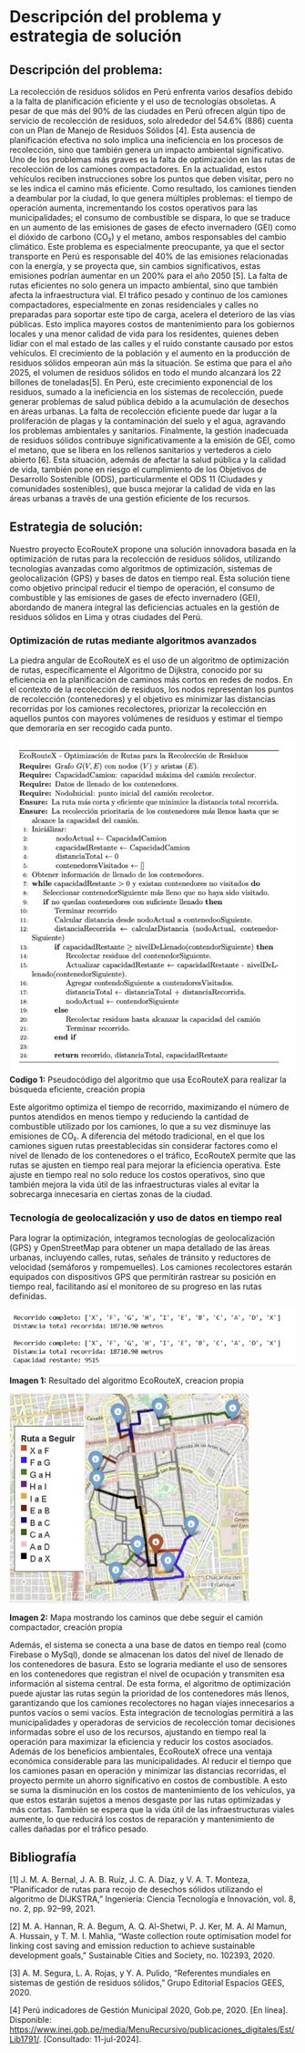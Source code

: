 # Descripción del problema y estrategia de solución
## Descripción del problema:
La recolección de residuos sólidos en Perú enfrenta varios desafíos debido a la falta de planificación eficiente y el uso de tecnologías obsoletas. A pesar de que más del 90% de las ciudades en Perú ofrecen algún tipo de servicio de recolección de residuos, solo alrededor del 54.6% (886) cuenta con un Plan de Manejo de Residuos Sólidos [4]. Esta ausencia de planificación efectiva no solo implica una ineficiencia en los procesos de recolección, sino que también genera un impacto ambiental significativo. Uno de los problemas más graves es la falta de optimización en las rutas de recolección de los camiones compactadores. En la actualidad, estos vehículos reciben instrucciones sobre los puntos que deben visitar, pero no se les indica el camino más eficiente. Como resultado, los camiones tienden a deambular por la ciudad, lo que genera múltiples problemas: el tiempo de operación aumenta, incrementando los costos operativos para las municipalidades; el consumo de combustible se dispara, lo que se traduce en un aumento de las emisiones de gases de efecto invernadero (GEI) como el dióxido de carbono (CO₂) y el metano, ambos responsables del cambio climático. Este problema es especialmente preocupante, ya que el sector transporte en Perú es responsable del 40% de las emisiones relacionadas con la energía, y se proyecta que, sin cambios significativos, estas emisiones podrían aumentar en un 200% para el año 2050 [5]. La falta de rutas eficientes no solo genera un impacto ambiental, sino que también afecta la infraestructura vial. El tráfico pesado y continuo de los camiones compactadores, especialmente en zonas residenciales y calles no preparadas para soportar este tipo de carga, acelera el deterioro de las vías públicas. Esto implica mayores costos de mantenimiento para los gobiernos locales y una menor calidad de vida para los residentes, quienes deben lidiar con el mal estado de las calles y el ruido constante causado por estos vehículos. El crecimiento de la población y el aumento en la producción de residuos sólidos empeoran aún más la situación. Se estima que para el año 2025, el volumen de residuos sólidos en todo el mundo alcanzará los 22 billones de toneladas[5]. En Perú, este crecimiento exponencial de los residuos, sumado a la ineficiencia en los sistemas de recolección, puede generar problemas de salud pública debido a la acumulación de desechos en áreas urbanas. La falta de recolección eficiente puede dar lugar a la proliferación de plagas y la contaminación del suelo y el agua, agravando los problemas ambientales y sanitarios. Finalmente, la gestión inadecuada de residuos sólidos contribuye significativamente a la emisión de GEI, como el metano, que se libera en los rellenos sanitarios y vertederos a cielo abierto [6]. Esta situación, además de afectar la salud pública y la calidad de vida, también pone en riesgo el cumplimiento de los Objetivos de Desarrollo Sostenible (ODS), particularmente el ODS 11 (Ciudades y comunidades sostenibles), que busca mejorar la calidad de vida en las áreas urbanas a través de una gestión eficiente de los recursos.
## Estrategia de solución:
Nuestro proyecto EcoRouteX propone una solución innovadora basada en la optimización de rutas para la recolección de residuos sólidos, utilizando tecnologías avanzadas como algoritmos de optimización, sistemas de geolocalización (GPS) y bases de datos en tiempo real. Esta solución tiene como objetivo principal reducir el tiempo de operación, el consumo de combustible y las emisiones de gases de efecto invernadero (GEI), abordando de manera integral las deficiencias actuales en la gestión de residuos sólidos en Lima y otras ciudades del Perú.
### Optimización de rutas mediante algoritmos avanzados
La piedra angular de EcoRouteX es el uso de un algoritmo de optimización de rutas, específicamente el Algoritmo de Dijkstra, conocido por su eficiencia en la planificación de caminos más cortos en redes de nodos. En el contexto de la recolección de residuos, los nodos representan los puntos de recolección (contenedores) y el objetivo es minimizar las distancias recorridas por los camiones recolectores, priorizar la recolección en aquellos puntos con mayores volúmenes de residuos y estimar el tiempo que demoraría en ser recogido cada punto.

![](https://github.com/gcdavidq/Project_PI1/blob/main/Imagenes/pseudocodigo.png)
**Codigo 1:** Pseudocódigo del algoritmo que usa EcoRouteX para realizar la búsqueda eficiente, creación propia

Este algoritmo optimiza el tiempo de recorrido, maximizando el número de puntos atendidos en menos tiempo y reduciendo la cantidad de combustible utilizado por los camiones, lo que a su vez disminuye las emisiones de CO₂. A diferencia del método tradicional, en el que los camiones siguen rutas preestablecidas sin considerar factores como el nivel de llenado de los contenedores o el tráfico, EcoRouteX permite que las rutas se ajusten en tiempo real para mejorar la eficiencia operativa. Este ajuste en tiempo real no solo reduce los costos operativos, sino que también mejora la vida útil de las infraestructuras viales al evitar la sobrecarga innecesaria en ciertas zonas de la ciudad.
### Tecnología de geolocalización y uso de datos en tiempo real
Para lograr la optimización, integramos tecnologías de geolocalización (GPS) y OpenStreetMap para obtener un mapa detallado de las áreas urbanas, incluyendo calles, rutas, señales de tránsito y reductores de velocidad (semáforos y rompemuelles). Los camiones recolectores estarán equipados con dispositivos GPS que permitirán rastrear su posición en tiempo real, facilitando así el monitoreo de su progreso en las rutas definidas.

![](https://github.com/gcdavidq/Project_PI1/blob/main/Imagenes/resultadoecoroutex.png)

**Imagen 1:** Resultado del algoritmo EcoRouteX, creacion propia

![](https://github.com/gcdavidq/Project_PI1/blob/main/Imagenes/rutaestablecida.png)

**Imagen 2:** Mapa mostrando los caminos que debe seguir el camión compactador, creación propia

Además, el sistema se conecta a una base de datos en tiempo real (como Firebase o MySql), donde se almacenan los datos del nivel de llenado de los contenedores de basura. Esto se lograria mediante el uso de sensores en los contenedores que registran el nivel de ocupación y transmiten esa información al sistema central. De esta forma, el algoritmo de optimización puede ajustar las rutas según la prioridad de los contenedores más llenos, garantizando que los camiones recolectores no hagan viajes innecesarios a puntos vacíos o semi vacíos.
Esta integración de tecnologías permitirá a las municipalidades y operadoras de servicios de recolección tomar decisiones informadas sobre el uso de los recursos, ajustando en tiempo real la operación para maximizar la eficiencia y reducir los costos asociados.
Además de los beneficios ambientales, EcoRouteX ofrece una ventaja económica considerable para las municipalidades. Al reducir el tiempo que los camiones pasan en operación y minimizar las distancias recorridas, el proyecto permite un ahorro significativo en costos de combustible. A esto se suma la disminución en los costos de mantenimiento de los vehículos, ya que estos estarán sujetos a menos desgaste por las rutas optimizadas y más cortas. También se espera que la vida útil de las infraestructuras viales aumente, lo que reducirá los costos de reparación y mantenimiento de calles dañadas por el tráfico pesado.

## Bibliografía

[1] J. M. A. Bernal, J. A. B. Ruíz, J. C. A. Díaz, y V. A. T. Monteza, “Planificador de rutas para recojo de desechos sólidos utilizando el algoritmo de DIJKSTRA,” Ingeniería: Ciencia Tecnología e Innovación, vol. 8, no. 2, pp. 92–99, 2021.

[2] M. A. Hannan, R. A. Begum, A. Q. Al-Shetwi, P. J. Ker, M. A. Al Mamun, A. Hussain, y T. M. I. Mahlia, “Waste collection route optimisation model for linking cost saving and emission reduction to achieve sustainable development goals,” Sustainable Cities and Society, no. 102393, 2020.

[3] A. M. Segura, L. A. Rojas, y Y. A. Pulido, “Referentes mundiales en sistemas de gestión de residuos sólidos,” Grupo Editorial Espacios GEES, 2020.

[4] Perú indicadores de Gestión Municipal 2020, Gob.pe, 2020. [En línea]. Disponible: https://www.inei.gob.pe/media/MenuRecursivo/publicaciones_digitales/Est/Lib1791/. [Consultado: 11-jul-2024].
